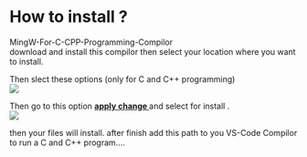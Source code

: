 # How to install ?
MingW-For-C-CPP-Programming-Compilor </br>
download and install this compilor then
select your location where you want to install.


Then slect these options (only for C and C++ programming)
<br/>
<image src="https://github.com/Tatai47/MingW-For-C-CPP-Programming-Compilor/blob/ec762ebeeba9a372b46c1a2b96865f1a642502bc/Screenshot%202023-02-27%20230908.png"/>

Then go to this option <b><u>apply change </u></b>and select for install . <br/>
<image src="https://github.com/Tatai47/MingW-For-C-CPP-Programming-Compilor/blob/627d5ac4deb55725e67bc87c17e8ee854fcf3e6c/Screenshot%202023-02-27%20230915.png"/>

then your files will install.
after finish add this path to you VS-Code Compilor to run a C and C++ program....
